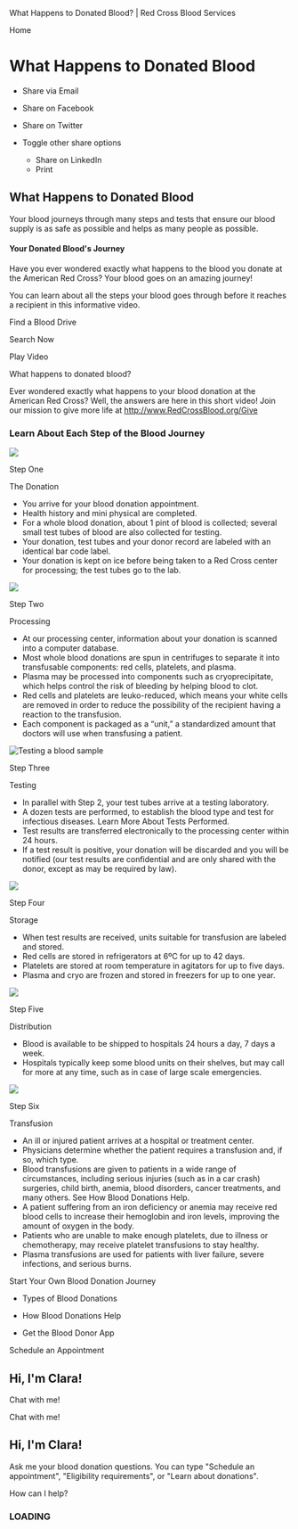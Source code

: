 What Happens to Donated Blood? | Red Cross Blood Services

Home

# What Happens to Donated Blood

*   Share via Email
    
*   Share on Facebook
    
*   Share on Twitter
    
*   Toggle other share options
    
    *   Share on LinkedIn
    *   Print
    
    
    

 

## What Happens to Donated Blood

Your blood journeys through many steps and tests that ensure our blood supply is as safe as possible and helps as many people as possible.

#### Your Donated Blood's Journey

Have you ever wondered exactly what happens to the blood you donate at the American Red Cross? Your blood goes on an amazing journey! 

You can learn about all the steps your blood goes through before it reaches a recipient in this informative video.

 Find a Blood Drive

 Search Now 

  Play Video

What happens to donated blood?

Ever wondered exactly what happens to your blood donation at the American Red Cross? Well, the answers are here in this short video! Join our mission to give more life at http://www.RedCrossBlood.org/Give

### Learn About Each Step of the Blood Journey

![](/content/dam/redcrossblood/rcb/donate-blood/components/839x473-the-donation.jpg.transform/1288/q82/feature/image.jpeg)

Step One

The Donation

*   You arrive for your blood donation appointment.
*   Health history and mini physical are completed.
*   For a whole blood donation, about 1 pint of blood is collected; several small test tubes of blood are also collected for testing.
*   Your donation, test tubes and your donor record are labeled with an identical bar code label.
*   Your donation is kept on ice before being taken to a Red Cross center for processing; the test tubes go to the lab.

![](/content/dam/redcrossblood/rcb/donate-blood/components/488x536-centrifuges.jpg.transform/1288/q82/feature/image.jpeg)

Step Two

Processing

*   At our processing center, information about your donation is scanned into a computer database.
*   Most whole blood donations are spun in centrifuges to separate it into transfusable components: red cells, platelets, and plasma.
*   Plasma may be processed into components such as cryoprecipitate, which helps control the risk of bleeding by helping blood to clot.
*   Red cells and platelets are leuko-reduced, which means your white cells are removed in order to reduce the possibility of the recipient having a reaction to the transfusion.
*   Each component is packaged as a “unit,” a standardized amount that doctors will use when transfusing a patient.

![Testing a blood sample](/content/dam/redcrossblood/rcb/home-page/components/Lab_Testing_Blood.jpg.transform/1288/q82/feature/image.jpeg)

Step Three

Testing

*   In parallel with Step 2, your test tubes arrive at a testing laboratory.
*   A dozen tests are performed, to establish the blood type and test for infectious diseases. Learn More About Tests Performed.
*   Test results are transferred electronically to the processing center within 24 hours.
*   If a test result is positive, your donation will be discarded and you will be notified (our test results are confidential and are only shared with the donor, except as may be required by law).

![](/content/dam/redcrossblood/rcb/donate-blood/components/blood-storage.jpg.transform/1288/q82/feature/image.jpeg)

Step Four

Storage

*   When test results are received, units suitable for transfusion are labeled and stored.
*   Red cells are stored in refrigerators at 6ºC for up to 42 days.
*   Platelets are stored at room temperature in agitators for up to five days.
*   Plasma and cryo are frozen and stored in freezers for up to one year.

![](/content/dam/redcrossblood/rcb/donate-blood/components/839x839-step-five.jpg.transform/1288/q82/feature/image.jpeg)

Step Five

Distribution

*   Blood is available to be shipped to hospitals 24 hours a day, 7 days a week.
*   Hospitals typically keep some blood units on their shelves, but may call for more at any time, such as in case of large scale emergencies.

![](/content/dam/redcrossblood/rcb/donate-blood/components/what-happens-to-donated-blood-pt6.jpg.transform/1288/q82/feature/image.jpeg)

Step Six

Transfusion

*   An ill or injured patient arrives at a hospital or treatment center.
*   Physicians determine whether the patient requires a transfusion and, if so, which type.
*   Blood transfusions are given to patients in a wide range of circumstances, including serious injuries (such as in a car crash) surgeries, child birth, anemia, blood disorders, cancer treatments, and many others. See How Blood Donations Help.
*   A patient suffering from an iron deficiency or anemia may receive red blood cells to increase their hemoglobin and iron levels, improving the amount of oxygen in the body.
*   Patients who are unable to make enough platelets, due to illness or chemotherapy, may receive platelet transfusions to stay healthy.
*   Plasma transfusions are used for patients with liver failure, severe infections, and serious burns.

Start Your Own Blood Donation Journey

*   Types of Blood Donations
    
*   How Blood Donations Help
    
*   Get the Blood Donor App
    

 Schedule an Appointment 

## Hi, I'm Clara!

Chat with me!

Chat with me!

## Hi, I'm Clara!

Ask me your blood donation questions. You can type "Schedule an appointment", "Eligibility requirements", or "Learn about donations".

How can I help?

   

### LOADING